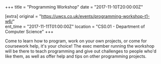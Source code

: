 +++
title = "Programming Workshop"
date = "2017-11-10T20:00:00Z"

[extra]
original = "https://uwcs.co.uk/events/programming-workshop-t1-w6/"    
ent_time = "2017-11-11T01:00:00Z"
location = "CS0.01 - Department of Computer Science"
+++

Come to learn how to program, work on your own projects, or come for coursework help, it's your choice\! The exec member running the workshop will be there to teach programming and give out challenges to people who'd like them, as well as offer help and tips on other programming projects.

